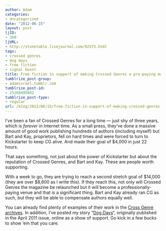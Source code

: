```yaml
---
author: Adam
categories:
- Uncategorized
date: "2012-06-15"
layout: post
ljID:
- 360
ljURL:
- http://stonetable.livejournal.com/92373.html
tags:
- crossed genres
- dog days
- free fiction
- signal boost
title: Free fiction in support of making Crossed Genres a pro-paying magazine
tumblrize_post-group:
- adamisrael.tumblr.com
tumblrize_post-id:
- 25160495602
tumblrize_post-type:
- regular
url: /blog/2012/06/15/free-fiction-in-support-of-making-crossed-genres-a-pro-paying-magazine/
---
```

I&#8217;ve been a fan of Crossed Genres for a long time &#8212; just shy of three years, which is _forever_ in Internet time. As a small press, they&#8217;ve done a massive amount of good work publishing hundreds of authors (including myself) but Bart and Kay, proprietors, fell on hard times and were forced to turn to Kickstarter to keep CG alive. And made their goal of $4,000 in just 22 hours.

That says something, not just about the power of Kickstarter but about the reputation of Crossed Genres, and Bart and Kay. These are people worth supporting.

With a week to go, they are trying to reach a second stretch goal of $14,000 (they are over $8,600 as I write this). If they reach this, not only will Crossed Genres the magazine be relaunched but it will become a professionally-paying venue and that is a significant thing. Bart and Kay already ran CG as such, but they will be able to compensate authors equally well.

You can already find plenty of examples of their work in the [Cross Genre archives](1). In addition, I&#8217;ve posted my story &#8220;[Dog Days](2)&#8220;, originally published in the April 2011 issue, online as a show of support. Go kick in a few bucks to show &#8217;em that you care.

 [1]: http://crossedgenres.com/archives/
 [2]: http://www.adamisrael.com/bibliography/dog-days/
